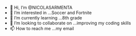 - 👋 Hi, I’m @NICOLASARMENTA
- 👀 I’m interested in ...Soccer and Fortnite
- 🌱 I’m currently learning ...8th grade
- 💞️ I’m looking to collaborate on ...improving my coding skills
- 📫 How to reach me ...my email

<!---
NICOLASARMENTA/NICOLASARMENTA is a ✨ special ✨ repository because its `README.md` (this file) appears on your GitHub profile.
You can click the Preview link to take a look at your changes.
--->
